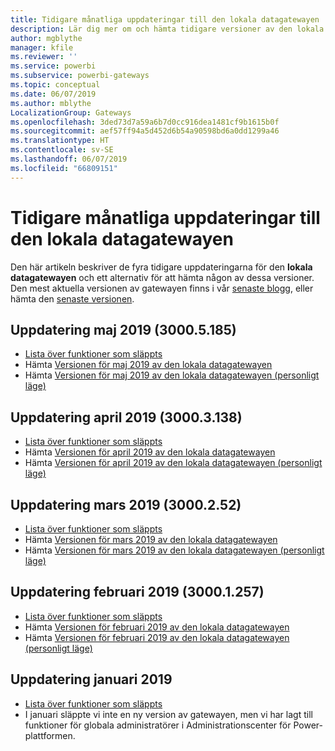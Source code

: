 ```yaml
---
title: Tidigare månatliga uppdateringar till den lokala datagatewayen
description: Lär dig mer om och hämta tidigare versioner av den lokala datagatewayen.
author: mgblythe
manager: kfile
ms.reviewer: ''
ms.service: powerbi
ms.subservice: powerbi-gateways
ms.topic: conceptual
ms.date: 06/07/2019
ms.author: mblythe
LocalizationGroup: Gateways
ms.openlocfilehash: 3ded73d7a59a6b7d0cc916dea1481cf9b1615b0f
ms.sourcegitcommit: aef57ff94a5d452d6b54a90598bd6a0dd1299a46
ms.translationtype: HT
ms.contentlocale: sv-SE
ms.lasthandoff: 06/07/2019
ms.locfileid: "66809151"
---
```

# <a name="previous-monthly-updates-to-the-on-premises-data-gateway"></a>Tidigare månatliga uppdateringar till den lokala datagatewayen

Den här artikeln beskriver de fyra tidigare uppdateringarna för den **lokala datagatewayen** och ett alternativ för att hämta någon av dessa versioner.  Den mest aktuella versionen av gatewayen finns i vår [senaste blogg](https://powerbi.microsoft.com/blog/on-premises-data-gateway-june-2019-update-is-now-available), eller hämta den [senaste versionen](https://go.microsoft.com/fwlink/?LinkId=820925&clcid=0x409).

## <a name="may-2019-update-30005185"></a>Uppdatering maj 2019 (3000.5.185)

- [Lista över funktioner som släppts](https://powerbi.microsoft.com/blog/on-premises-data-gateway-may-2019-update-is-now-available)
- Hämta [Versionen för maj 2019 av den lokala datagatewayen](http://download.microsoft.com/download/D/A/1/DA1FDDB8-6DA8-4F50-B4D0-18019591E182/GatewayInstall-19-05.exe)
- Hämta [Versionen för maj 2019 av den lokala datagatewayen (personligt läge)](http://download.microsoft.com/download/6/0/2/602A459E-E1A3-4FB9-B07F-FC2B60881900/On-premises%20data%20gateway%20(personal%20mode)-19-05.exe)

## <a name="april-2019-update-30003138"></a>Uppdatering april 2019 (3000.3.138)

- [Lista över funktioner som släppts](https://powerbi.microsoft.com/blog/on-premises-data-gateway-april-2019-update-is-now-available)
- Hämta [Versionen för april 2019 av den lokala datagatewayen](http://download.microsoft.com/download/D/A/1/DA1FDDB8-6DA8-4F50-B4D0-18019591E182/GatewayInstall-19-04.exe)
- Hämta [Versionen för april 2019 av den lokala datagatewayen (personligt läge)](http://download.microsoft.com/download/6/0/2/602A459E-E1A3-4FB9-B07F-FC2B60881900/On-premises%20data%20gateway%20(personal%20mode)-19-04.exe)

## <a name="march-2019-update-3000252"></a>Uppdatering mars 2019 (3000.2.52)

- [Lista över funktioner som släppts](https://powerbi.microsoft.com/blog/on-premises-data-gateway-march-2019-update-is-now-available)
- Hämta [Versionen för mars 2019 av den lokala datagatewayen](http://download.microsoft.com/download/D/A/1/DA1FDDB8-6DA8-4F50-B4D0-18019591E182/GatewayInstall-19-03.exe)
- Hämta [Versionen för mars 2019 av den lokala datagatewayen (personligt läge)](http://download.microsoft.com/download/6/0/2/602A459E-E1A3-4FB9-B07F-FC2B60881900/On-premises%20data%20gateway%20(personal%20mode)-19-03.exe)

## <a name="february-2019-update-30001257"></a>Uppdatering februari 2019 (3000.1.257)

- [Lista över funktioner som släppts](https://powerbi.microsoft.com/blog/on-premises-data-gateway-february-2019-update-is-now-available)
- Hämta [Versionen för februari 2019 av den lokala datagatewayen](http://download.microsoft.com/download/D/A/1/DA1FDDB8-6DA8-4F50-B4D0-18019591E182/GatewayInstall-19-02.exe)
- Hämta [Versionen för februari 2019 av den lokala datagatewayen (personligt läge)](http://download.microsoft.com/download/6/0/2/602A459E-E1A3-4FB9-B07F-FC2B60881900/On-premises%20data%20gateway%20(personal%20mode)-19-02.exe)

## <a name="january-2019-update"></a>Uppdatering januari 2019

- [Lista över funktioner som släppts](https://powerbi.microsoft.com/blog/on-premises-data-gateway-management-in-the-power-platform-admin-center)
- I januari släppte vi inte en ny version av gatewayen, men vi har lagt till funktioner för globala administratörer i Administrationscenter för Power-plattformen.